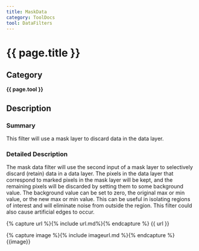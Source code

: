 ```yaml
---
title: MaskData
category: ToolDocs 
tool: DataFilters 
---
```


# {{ page.title }} 

## Category

**{{ page.tool }}**

## Description

### Summary

This filter will use a mask layer to discard data in the data layer.

### Detailed Description

The mask data filter will use the second input of a mask layer to selectively discard (retain) data in a data layer. The pixels in the data layer that correspond to marked pixels in the mask layer will be kept, and the remaining pixels will be discarded by setting them to some background value. The background value can be set to zero, the original max or min value, or the new max or min value. This can be useful in isolating regions of interest and will eliminate noise from outside the region. This filter could also cause artificial edges to occur.

{% capture url %}{% include url.md%}{% endcapture %}
{{ url }}

{% capture image %}{% include imageurl.md %}{% endcapture %}
{{image}}
